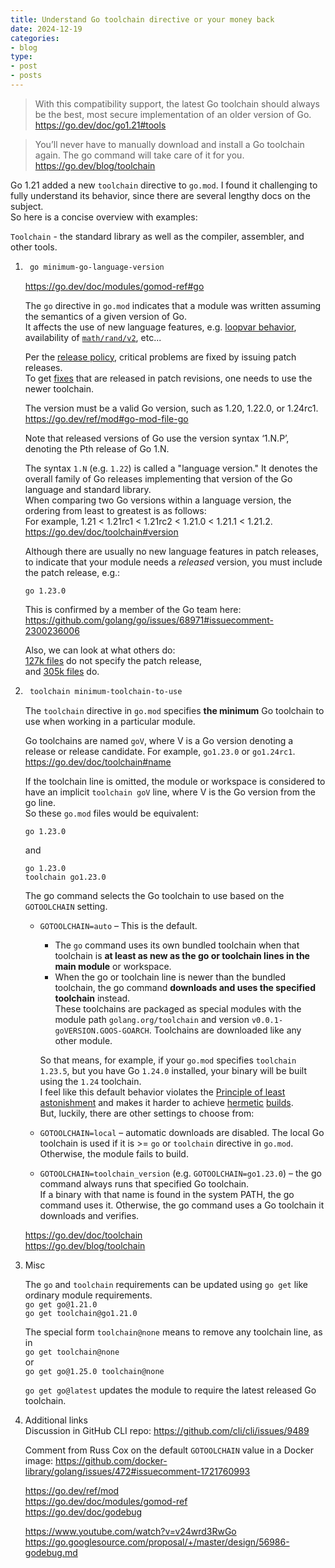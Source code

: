```yaml
---
title: Understand Go toolchain directive or your money back
date: 2024-12-19
categories:
- blog
type:
- post
- posts
---
```

> With this compatibility support, the latest Go toolchain should always be the best, most secure implementation of an older version of Go.  
<https://go.dev/doc/go1.21#tools>

> You’ll never have to manually download and install a Go toolchain again. The go command will take care of it for you.
<https://go.dev/blog/toolchain>

Go 1.21 added a new `toolchain` directive to `go.mod`. I found it challenging to fully understand its behavior, since there are several lengthy docs on the subject.  
So here is a concise overview with examples:

`Toolchain` - the standard library as well as the compiler, assembler, and other tools.

1. ```go.mod
    go minimum-go-language-version
    ```

    <https://go.dev/doc/modules/gomod-ref#go>

    The `go` directive in `go.mod` indicates that a module was written assuming the semantics of a given version of Go.  
    It affects the use of new language features, e.g. [loopvar behavior](https://go.dev/blog/go1.22#language-changes),
    availability of [`math/rand/v2`](https://go.dev/blog/go1.22#standard-library-additions), etc...

    Per the [release policy](https://go.dev/doc/devel/release#policy), critical problems are fixed by issuing patch releases.  
    To get [fixes](https://go.dev/doc/devel/release#go1.23.minor) that are released in patch revisions, one needs to use the newer toolchain.

    The version must be a valid Go version, such as 1.20, 1.22.0, or 1.24rc1.  
    <https://go.dev/ref/mod#go-mod-file-go>

    Note that released versions of Go use the version syntax ‘1.N.P’, denoting the Pth release of Go 1.N.

    The syntax `1.N` (e.g. `1.22`) is called a "language version." It denotes the overall family of Go releases implementing that version of the Go language and standard library.  
    When comparing two Go versions within a language version, the ordering from least to greatest is as follows:  
    For example, 1.21 < 1.21rc1 < 1.21rc2 < 1.21.0 < 1.21.1 < 1.21.2.  
    <https://go.dev/doc/toolchain#version>

    Although there are usually no new language features in patch releases, to indicate that your module needs a _released_ version, you must include the patch release, e.g.:

    ```
    go 1.23.0
    ```

    This is confirmed by a member of the Go team here: <https://github.com/golang/go/issues/68971#issuecomment-2300236006>

    Also, we can look at what others do:  
    [127k files](https://github.com/search?q=%28%2Fgo+1.2%5B1-9%5D%24%2F%29+path%3A**%2Fgo.mod++NOT+is%3Aarchived&type=code&ref=advsearch) do not specify the patch release,  
    and [305k files](https://github.com/search?q=%28%2Fgo+1%5C.2%5B1-9%5D%5C.%5B0-9%5D%2B%24%2F%29+path%3A**%2Fgo.mod++NOT+is%3Aarchived&type=code&ref=advsearch) do.

2. ```go.mod
    toolchain minimum-toolchain-to-use
    ```

    The `toolchain` directive in `go.mod` specifies **the minimum** Go toolchain to use when working in a particular module.

    Go toolchains are named `goV`, where V is a Go version denoting a release or release candidate.
    For example, `go1.23.0` or `go1.24rc1`.  
    <https://go.dev/doc/toolchain#name>

    If the toolchain line is omitted, the module or workspace is considered to have an implicit `toolchain goV` line, where V is the Go version from the go line.  
    So these `go.mod` files would be equivalent:

    ```
    go 1.23.0
    ```

    and

    ```
    go 1.23.0
    toolchain go1.23.0
    ```

    The go command selects the Go toolchain to use based on the `GOTOOLCHAIN` setting.

    * `GOTOOLCHAIN=auto` – This is the default.
      * The `go` command uses its own bundled toolchain when that toolchain is **at least as new as the go or toolchain lines in the main module** or workspace.
      * When the go or toolchain line is newer than the bundled toolchain, the go command **downloads and uses the specified toolchain** instead.  
      These toolchains are packaged as special modules with the module path `golang.org/toolchain` and version `v0.0.1-goVERSION.GOOS-GOARCH`. Toolchains are downloaded like any other module.  

      So that means, for example, if your `go.mod` specifies `toolchain 1.23.5`, but you have Go `1.24.0` installed, your binary will be built using the `1.24` toolchain.  
      I feel like this default behavior violates the [Principle of least astonishment](https://en.wikipedia.org/wiki/Principle_of_least_astonishment) and makes it harder to achieve [hermetic](https://abseil.io/resources/swe-book/html/ch18.html#:~:text=Tools%20as%20dependencies,to%20each%20target)
      [builds](https://bazel.build/basics/hermeticity#:~:text=Isolation%3A%20Hermetic%20build%20systems%20treat%20tools%20as%20source%20code.%20They%20download%20copies%20of%20tools%20and%20manage%20their%20storage%20and%20use%20inside%20managed%20file%20trees.%20This%20creates%20isolation%20between%20the%20host%20machine%20and%20local%20user%2C%20including%20installed%20versions%20of%20languages).  
      But, luckily, there are other settings to choose from:

    * `GOTOOLCHAIN=local` – automatic downloads are disabled. The local Go toolchain is used if it is >= `go` or `toolchain` directive in `go.mod`. Otherwise, the module fails to build.
    * `GOTOOLCHAIN=toolchain_version` (e.g. `GOTOOLCHAIN=go1.23.0`) – the go command always runs that specified Go toolchain.  
      If a binary with that name is found in the system PATH, the go command uses it. Otherwise, the go command uses a Go toolchain it downloads and verifies.

    <https://go.dev/doc/toolchain>  
    <https://go.dev/blog/toolchain>

3. Misc

    The `go` and `toolchain` requirements can be updated using `go get` like ordinary module requirements.  
    `go get go@1.21.0`  
    `go get toolchain@go1.21.0`

    The special form `toolchain@none` means to remove any toolchain line, as in  
    `go get toolchain@none`  
    or  
    `go get go@1.25.0 toolchain@none`  

    `go get go@latest` updates the module to require the latest released Go toolchain.

4. Additional links  
    Discussion in GitHub CLI repo: <https://github.com/cli/cli/issues/9489>  

    Comment from Russ Cox on the default `GOTOOLCHAIN` value in a Docker image:
    <https://github.com/docker-library/golang/issues/472#issuecomment-1721760993>

    <https://go.dev/ref/mod>  
    <https://go.dev/doc/modules/gomod-ref>  
    <https://go.dev/doc/godebug>  

    <https://www.youtube.com/watch?v=v24wrd3RwGo>  
    <https://go.googlesource.com/proposal/+/master/design/56986-godebug.md>  
